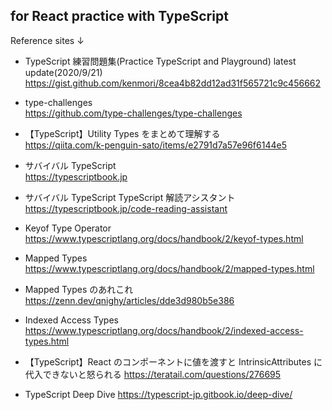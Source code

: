 ## for React practice with TypeScript

Reference sites ↓<br>

- TypeScript 練習問題集(Practice TypeScript and Playground) latest update(2020/9/21)<br>
  https://gist.github.com/kenmori/8cea4b82dd12ad31f565721c9c456662

- type-challenges<br>
  https://github.com/type-challenges/type-challenges

- 【TypeScript】Utility Types をまとめて理解する<br>
  https://qiita.com/k-penguin-sato/items/e2791d7a57e96f6144e5

- サバイバル TypeScript<br>
  https://typescriptbook.jp

- サバイバル TypeScript TypeScript 解読アシスタント<br>
  https://typescriptbook.jp/code-reading-assistant

- Keyof Type Operator<br>
  https://www.typescriptlang.org/docs/handbook/2/keyof-types.html

- Mapped Types<br>
  https://www.typescriptlang.org/docs/handbook/2/mapped-types.html

- Mapped Types のあれこれ<br>
  https://zenn.dev/qnighy/articles/dde3d980b5e386

- Indexed Access Types<br>
  https://www.typescriptlang.org/docs/handbook/2/indexed-access-types.html

- 【TypeScript】React のコンポーネントに値を渡すと IntrinsicAttributes に代入できないと怒られる
  https://teratail.com/questions/276695

- TypeScript Deep Dive
  https://typescript-jp.gitbook.io/deep-dive/
